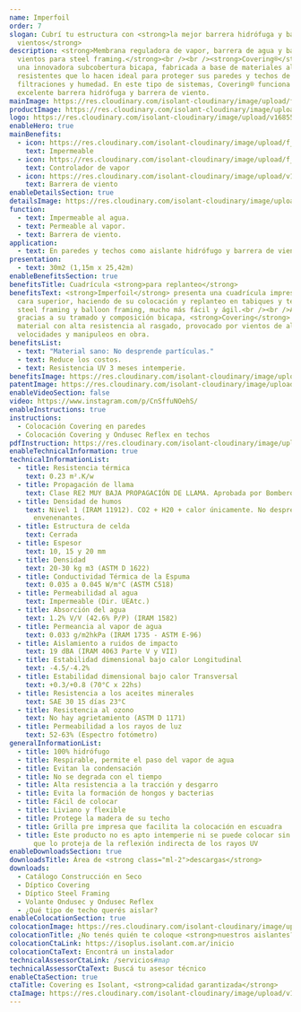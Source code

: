 ```yaml
---
name: Imperfoil
order: 7
slogan: Cubrí tu estructura con <strong>la mejor barrera hidrófuga y barrera de
  vientos</strong>
description: <strong>Membrana reguladora de vapor, barrera de agua y barrera de
  vientos para steel framing.</strong><br /><br /><strong>Covering®</strong> es
  una innovadora subcobertura bicapa, fabricada a base de materiales altamente
  resistentes que lo hacen ideal para proteger sus paredes y techos de
  filtraciones y humedad. En este tipo de sistemas, Covering® funciona como una
  excelente barrera hidrófuga y barrera de viento.
mainImage: https://res.cloudinary.com/isolant-cloudinary/image/upload/f_auto,q_auto:good/website-2021/products/covering/isolant-aislantes-linea-construccion-en-seco-covering-imagen.jpg
productImage: https://res.cloudinary.com/isolant-cloudinary/image/upload/v1687874366/Imperfoil_Rollo_btvcye.png
logo: https://res.cloudinary.com/isolant-cloudinary/image/upload/v1685557065/Logo_Imperfoil_csmfxh.png
enableHero: true
mainBenefits:
  - icon: https://res.cloudinary.com/isolant-cloudinary/image/upload/f_auto,q_auto:good/website-2021/products/covering/isolant-aislantes-linea-construccion-en-seco-covering-beneficio-1.svg
    text: Impermeable
  - icon: https://res.cloudinary.com/isolant-cloudinary/image/upload/f_auto,q_auto:good/website-2021/products/covering/isolant-aislantes-linea-construccion-en-seco-covering-beneficio-2.svg
    text: Controlador de vapor
  - icon: https://res.cloudinary.com/isolant-cloudinary/image/upload/v1635429089/website-2021/products/covering/isolant-aislantes-linea-construccion-en-seco-covering-beneficio-3.svg
    text: Barrera de viento
enableDetailsSection: true
detailsImage: https://res.cloudinary.com/isolant-cloudinary/image/upload/v1687874374/DET_Imperfoil_1_tvedx1.jpg
function:
  - text: Impermeable al agua.
  - text: Permeable al vapor.
  - text: Barrera de viento.
application:
  - text: En paredes y techos como aislante hidrófugo y barrera de viento.
presentation:
  - text: 30m2 (1,15m x 25,42m)
enableBenefitsSection: true
benefitsTitle: Cuadrícula <strong>para replanteo</strong>
benefitsText: <strong>Imperfoil</strong> presenta una cuadrícula impresa en su
  cara superior, haciendo de su colocación y replanteo en tabiques y techos de
  steel framing y balloon framing, mucho más fácil y ágil.<br /><br />Además
  gracias a su tramado y composición bicapa, <strong>Covering</strong> es un
  material con alta resistencia al rasgado, provocado por vientos de altas
  velocidades y manipuleos en obra.
benefitsList:
  - text: "Material sano: No desprende partículas."
  - text: Reduce los costos.
  - text: Resistencia UV 3 meses intemperie.
benefitsImage: https://res.cloudinary.com/isolant-cloudinary/image/upload/v1687874368/DET_Imperfoil_2_ejhrfh.jpg
patentImage: https://res.cloudinary.com/isolant-cloudinary/image/upload/v1687874369/Imperfoil_DET_rbhiiw.png
enableVideoSection: false
video: https://www.instagram.com/p/CnSffuNOehS/
enableInstructions: true
instructions:
  - Colocación Covering en paredes
  - Colocación Covering y Ondusec Reflex en techos
pdfInstruction: https://res.cloudinary.com/isolant-cloudinary/image/upload/v1658315606/website-2021/downloads/colocacion-covering.pdf
enableTechnicalInformation: true
technicalInformationList:
  - title: Resistencia térmica
    text: 0.23 m².K/w
  - title: Propagación de llama
    text: Clase RE2 MUY BAJA PROPAGACIÓN DE LLAMA. Aprobada por Bomberos Argentina.
  - title: Densidad de humos
    text: Nivel 1 (IRAM 11912). CO2 + H20 + calor únicamente. No desprende gases
      envenenantes.
  - title: Estructura de celda
    text: Cerrada
  - title: Espesor
    text: 10, 15 y 20 mm
  - title: Densidad
    text: 20-30 kg m3 (ASTM D 1622)
  - title: Conductividad Térmica de la Espuma
    text: 0.035 a 0.045 W/m°C (ASTM C518)
  - title: Permeabilidad al agua
    text: Impermeable (Dir. UEAtc.)
  - title: Absorción del agua
    text: 1.2% V/V (42.6% P/P) (IRAM 1582)
  - title: Permeancia al vapor de agua
    text: 0.033 g/m2hkPa (IRAM 1735 - ASTM E-96)
  - title: Aislamiento a ruidos de impacto
    text: 19 dBA (IRAM 4063 Parte V y VII)
  - title: Estabilidad dimensional bajo calor Longitudinal
    text: -4.5/-4.2%
  - title: Estabilidad dimensional bajo calor Transversal
    text: +0.3/+0.8 (70°C x 22hs)
  - title: Resistencia a los aceites minerales
    text: SAE 30 15 días 23°C
  - title: Resistencia al ozono
    text: No hay agrietamiento (ASTM D 1171)
  - title: Permeabilidad a los rayos de luz
    text: 52-63% (Espectro fotómetro)
generalInformationList:
  - title: 100% hidrófugo
  - title: Respirable, permite el paso del vapor de agua
  - title: Evitan la condensación
  - title: No se degrada con el tiempo
  - title: Alta resistencia a la tracción y desgarro
  - title: Evita la formación de hongos y bacterias
  - title: Fácil de colocar
  - title: Liviano y flexible
  - title: Protege la madera de su techo
  - title: Grilla pre impresa que facilita la colocación en escuadra
  - title: Este producto no es apto intemperie ni se puede colocar sin un cielorraso
      que lo proteja de la reflexión indirecta de los rayos UV
enableDownloadsSection: true
downloadsTitle: Área de <strong class="ml-2">descargas</strong>
downloads:
  - Catálogo Construcción en Seco
  - Díptico Covering
  - Díptico Steel Framing
  - Volante Ondusec y Ondusec Reflex
  - ¿Qué tipo de techo querés aislar?
enableColocationSection: true
colocationImage: https://res.cloudinary.com/isolant-cloudinary/image/upload/f_auto,q_auto:good/website-2021/owners/homepage/isolant-aislantes-duenos-e-inquilinos-isoplus-colocation.jpg
colocationTitle: ¿No tenés quién te coloque <strong>nuestros aislantes?</strong>
colocationCtaLink: https://isoplus.isolant.com.ar/inicio
colocationCtaText: Encontrá un instalador
technicalAssessorCtaLink: /servicios#map
technicalAssessorCtaText: Buscá tu asesor técnico
enableCtaSection: true
ctaTitle: Covering es Isolant, <strong>calidad garantizada</strong>
ctaImage: https://res.cloudinary.com/isolant-cloudinary/image/upload/v1687874368/DET_Imperfoil_2_ejhrfh.jpg
---
```

